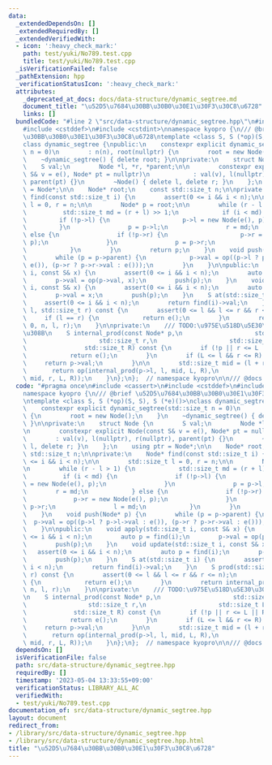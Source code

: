 ```yaml
---
data:
  _extendedDependsOn: []
  _extendedRequiredBy: []
  _extendedVerifiedWith:
  - icon: ':heavy_check_mark:'
    path: test/yuki/No789.test.cpp
    title: test/yuki/No789.test.cpp
  _isVerificationFailed: false
  _pathExtension: hpp
  _verificationStatusIcon: ':heavy_check_mark:'
  attributes:
    _deprecated_at_docs: docs/data-structure/dynamic_segtree.md
    document_title: "\u52D5\u7684\u30BB\u30B0\u30E1\u30F3\u30C8\u6728"
    links: []
  bundledCode: "#line 2 \"src/data-structure/dynamic_segtree.hpp\"\n#include <cassert>\n\
    #include <cstddef>\n#include <cstdint>\nnamespace kyopro {\n/// @brief \u52D5\u7684\
    \u30BB\u30B0\u30E1\u30F3\u30C8\u6728\ntemplate <class S, S (*op)(S, S), S (*e)()>\n\
    class dynamic_segtree {\npublic:\n    constexpr explicit dynamic_segtree(std::size_t\
    \ n = 0)\n        : n(n), root(nullptr) {\n        root = new Node();\n    }\n\
    \    ~dynamic_segtree() { delete root; }\n\nprivate:\n    struct Node {\n    \
    \    S val;\n        Node *l, *r, *parent;\n\n        constexpr explicit Node(const\
    \ S& v = e(), Node* pt = nullptr)\n            : val(v), l(nullptr), r(nullptr),\
    \ parent(pt) {}\n        ~Node() { delete l, delete r; }\n    };\n    using ptr\
    \ = Node*;\n\n    Node* root;\n    const std::size_t n;\n\nprivate:\n    Node*\
    \ find(const std::size_t i) {\n        assert(0 <= i && i < n);\n\n        std::size_t\
    \ l = 0, r = n;\n\n        Node* p = root;\n\n        while (r - l > 1) {\n  \
    \          std::size_t md = (r + l) >> 1;\n            if (i < md) {\n       \
    \         if (!p->l) {\n                    p->l = new Node(e(), p);\n       \
    \         }\n                p = p->l;\n                r = md;\n            }\
    \ else {\n                if (!p->r) {\n                    p->r = new Node(e(),\
    \ p);\n                }\n                p = p->r;\n                l = md;\n\
    \            }\n        }\n        return p;\n    }\n    void push(Node* p) {\n\
    \        while (p = p->parent) {\n            p->val = op((p->l ? p->l->val :\
    \ e()), (p->r ? p->r->val : e()));\n        }\n    }\n\npublic:\n    void apply(std::size_t\
    \ i, const S& x) {\n        assert(0 <= i && i < n);\n        auto p = find(i);\n\
    \        p->val = op(p->val, x);\n        push(p);\n    }\n    void update(std::size_t\
    \ i, const S& x) {\n        assert(0 <= i && i < n);\n        auto p = find(i);\n\
    \        p->val = x;\n        push(p);\n    }\n    S at(std::size_t i) {\n   \
    \     assert(0 <= i && i < n);\n        return find(i)->val;\n    }\n    S prod(std::size_t\
    \ l, std::size_t r) const {\n        assert(0 <= l && l <= r && r <= n);\n   \
    \     if (l == r) {\n            return e();\n        }\n        return internal_prod(root,\
    \ 0, n, l, r);\n    }\n\nprivate:\n    /// TODO:\u975E\u518D\u5E30\u306B\u3059\
    \u308B\n    S internal_prod(const Node* p,\n                    std::size_t l,\n\
    \                    std::size_t r,\n                    std::size_t L,\n    \
    \                std::size_t R) const {\n        if (!p || r <= L || R <= l) {\n\
    \            return e();\n        }\n        if (L <= l && r <= R) {\n       \
    \     return p->val;\n        }\n\n        std::size_t mid = (l + r) >> 1;\n \
    \       return op(internal_prod(p->l, l, mid, L, R),\n                  internal_prod(p->r,\
    \ mid, r, L, R));\n    }\n};\n};  // namespace kyopro\n\n/// @docs docs/data-structure/dynamic_segtree.md\n"
  code: "#pragma once\n#include <cassert>\n#include <cstddef>\n#include <cstdint>\n\
    namespace kyopro {\n/// @brief \u52D5\u7684\u30BB\u30B0\u30E1\u30F3\u30C8\u6728\
    \ntemplate <class S, S (*op)(S, S), S (*e)()>\nclass dynamic_segtree {\npublic:\n\
    \    constexpr explicit dynamic_segtree(std::size_t n = 0)\n        : n(n), root(nullptr)\
    \ {\n        root = new Node();\n    }\n    ~dynamic_segtree() { delete root;\
    \ }\n\nprivate:\n    struct Node {\n        S val;\n        Node *l, *r, *parent;\n\
    \n        constexpr explicit Node(const S& v = e(), Node* pt = nullptr)\n    \
    \        : val(v), l(nullptr), r(nullptr), parent(pt) {}\n        ~Node() { delete\
    \ l, delete r; }\n    };\n    using ptr = Node*;\n\n    Node* root;\n    const\
    \ std::size_t n;\n\nprivate:\n    Node* find(const std::size_t i) {\n        assert(0\
    \ <= i && i < n);\n\n        std::size_t l = 0, r = n;\n\n        Node* p = root;\n\
    \n        while (r - l > 1) {\n            std::size_t md = (r + l) >> 1;\n  \
    \          if (i < md) {\n                if (!p->l) {\n                    p->l\
    \ = new Node(e(), p);\n                }\n                p = p->l;\n        \
    \        r = md;\n            } else {\n                if (!p->r) {\n       \
    \             p->r = new Node(e(), p);\n                }\n                p =\
    \ p->r;\n                l = md;\n            }\n        }\n        return p;\n\
    \    }\n    void push(Node* p) {\n        while (p = p->parent) {\n          \
    \  p->val = op((p->l ? p->l->val : e()), (p->r ? p->r->val : e()));\n        }\n\
    \    }\n\npublic:\n    void apply(std::size_t i, const S& x) {\n        assert(0\
    \ <= i && i < n);\n        auto p = find(i);\n        p->val = op(p->val, x);\n\
    \        push(p);\n    }\n    void update(std::size_t i, const S& x) {\n     \
    \   assert(0 <= i && i < n);\n        auto p = find(i);\n        p->val = x;\n\
    \        push(p);\n    }\n    S at(std::size_t i) {\n        assert(0 <= i &&\
    \ i < n);\n        return find(i)->val;\n    }\n    S prod(std::size_t l, std::size_t\
    \ r) const {\n        assert(0 <= l && l <= r && r <= n);\n        if (l == r)\
    \ {\n            return e();\n        }\n        return internal_prod(root, 0,\
    \ n, l, r);\n    }\n\nprivate:\n    /// TODO:\u975E\u518D\u5E30\u306B\u3059\u308B\
    \n    S internal_prod(const Node* p,\n                    std::size_t l,\n   \
    \                 std::size_t r,\n                    std::size_t L,\n       \
    \             std::size_t R) const {\n        if (!p || r <= L || R <= l) {\n\
    \            return e();\n        }\n        if (L <= l && r <= R) {\n       \
    \     return p->val;\n        }\n\n        std::size_t mid = (l + r) >> 1;\n \
    \       return op(internal_prod(p->l, l, mid, L, R),\n                  internal_prod(p->r,\
    \ mid, r, L, R));\n    }\n};\n};  // namespace kyopro\n\n/// @docs docs/data-structure/dynamic_segtree.md"
  dependsOn: []
  isVerificationFile: false
  path: src/data-structure/dynamic_segtree.hpp
  requiredBy: []
  timestamp: '2023-05-04 13:33:55+09:00'
  verificationStatus: LIBRARY_ALL_AC
  verifiedWith:
  - test/yuki/No789.test.cpp
documentation_of: src/data-structure/dynamic_segtree.hpp
layout: document
redirect_from:
- /library/src/data-structure/dynamic_segtree.hpp
- /library/src/data-structure/dynamic_segtree.hpp.html
title: "\u52D5\u7684\u30BB\u30B0\u30E1\u30F3\u30C8\u6728"
---
```

